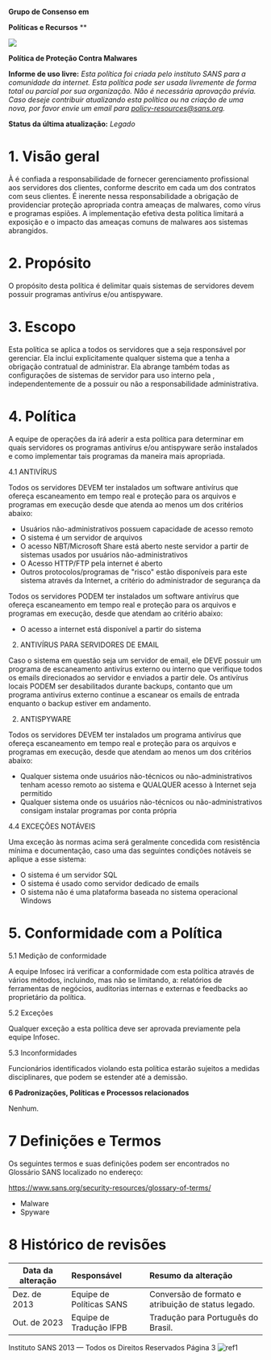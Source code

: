 ﻿


**Grupo de Consenso em**

**Políticas e Recursos**
**

![](Aspose.Words.292ca7e5-cfce-454b-b100-3ef1fde72552.001.png) 

**Política de Proteção Contra Malwares** 

**Informe de uso livre:**  *Esta política foi criada pelo instituto SANS para a comunidade da internet. Esta política pode ser usada livremente de forma total ou parcial por sua organização. Não é necessária aprovação prévia. Caso deseje contribuir atualizando esta política ou na criação de uma nova, por favor envie um email para policy-resources@sans.org.* 

**Status da última atualização:** *Legado* 
# **1. Visão geral** 
À <Nome da Empresa> é confiada a responsabilidade de fornecer gerenciamento profissional aos servidores dos clientes, conforme descrito em cada um dos contratos com seus clientes.  É inerente nessa responsabilidade a obrigação de providenciar proteção apropriada contra ameaças de malwares, como vírus e programas espiões. A implementação efetiva desta política limitará a exposição e o impacto das ameaças comuns de malwares aos sistemas abrangidos. 
# **2. Propósito** 
O propósito desta política é delimitar quais sistemas de servidores devem possuir programas antivírus e/ou antispyware. 


# **3. Escopo** 
Esta política se aplica a todos os servidores que a <Nome da Empresa> seja responsável por gerenciar. Ela inclui explicitamente qualquer sistema que a <Nome da Empresa> tenha a obrigação contratual de administrar. Ela abrange também todas as configurações de sistemas de servidor para uso interno pela <Nome da Empresa>, independentemente de a <Nome da Empresa> possuir ou não a responsabilidade administrativa.  
# **4. Política** 
A equipe de operações da <Nome da Empresa> irá aderir a esta política para determinar em quais servidores os programas antivírus e/ou antispyware serão instalados e como implementar tais programas da maneira mais apropriada.  

4\.1 ANTIVÍRUS 

Todos os servidores DEVEM ter instalados um software antivírus que ofereça escaneamento em tempo real e proteção para os arquivos e programas em execução desde que atenda ao menos um dos critérios abaixo: 

- Usuários não-administrativos possuem capacidade de acesso remoto 
- O sistema é um servidor de arquivos 
- O acesso NBT/Microsoft Share está aberto neste servidor a partir de sistemas usados por usuários não-administrativos 
- O Acesso HTTP/FTP pela internet é aberto 
- Outros protocolos/programas de "risco" estão disponíveis para este sistema através da Internet, a critério do administrador de segurança da <Nome da Empresa> 



Todos os servidores PODEM ter instalados um software antivírus que ofereça escaneamento em tempo real e proteção para os arquivos e programas em execução, desde que atendam ao critério abaixo: 

- O acesso a internet está disponível a partir do sistema 



2. ANTIVÍRUS PARA SERVIDORES DE EMAIL 

Caso o sistema em questão seja um servidor de email, ele DEVE possuir um programa de escaneamento antivírus externo ou interno que verifique todos os emails direcionados ao servidor e enviados a partir dele. Os antivírus locais PODEM ser desabilitados durante backups, contanto que um programa antivírus externo continue a escanear os emails de entrada enquanto o backup estiver em andamento. 

2. ANTISPYWARE 

Todos os servidores DEVEM ter instalados um programa antivírus que ofereça escaneamento em tempo real e proteção para os arquivos e programas em execução, desde que atendam ao menos um dos critérios abaixo: 

- Qualquer sistema onde usuários não-técnicos ou não-administrativos tenham acesso remoto ao sistema e QUALQUER acesso à Internet seja permitido 
- Qualquer sistema onde os usuários não-técnicos ou não-administrativos consigam instalar programas por conta própria 



4\.4 EXCEÇÕES NOTÁVEIS 

Uma exceção às normas acima será geralmente concedida com resistência mínima e documentação, caso uma das seguintes condições notáveis se aplique a esse sistema: 

- O sistema é um servidor SQL 
- O sistema é usado como servidor dedicado de emails 
- O sistema não é uma plataforma baseada no sistema operacional Windows 


# **5. Conformidade com a Política** 
5\.1 Medição de conformidade 

A equipe Infosec irá verificar a conformidade com esta política através de vários métodos, incluindo, mas não se limitando, a: relatórios de ferramentas de negócios, auditorias internas e externas e feedbacks ao proprietário da política.  

5\.2 Exceções 

Qualquer exceção a esta política deve ser aprovada previamente pela equipe Infosec.  

5\.3 Inconformidades 

Funcionários identificados violando esta política estarão sujeitos a medidas disciplinares, que podem se estender até a demissão.  

**6 Padronizações, Políticas e Processos relacionados**  

Nenhum. 
# **7 Definições e Termos** 
Os seguintes termos e suas definições podem ser encontrados no Glossário SANS localizado no endereço: 

https://www.sans.org/security-resources/glossary-of-terms/ 

- Malware 
- Spyware 


# **8 Histórico de revisões** 

|**Data da alteração** |**Responsável** |**Resumo da alteração** |
| - | :- | :- |
|Dez. de 2013 |Equipe de Políticas SANS |Conversão de formato e atribuição de status legado. |
|Out. de 2023|Equipe de Tradução IFPB|Tradução para Português do Brasil.|



Instituto SANS 2013 — Todos os Direitos Reservados 	Página 3 ![ref1]

[ref1]: Aspose.Words.292ca7e5-cfce-454b-b100-3ef1fde72552.002.png
